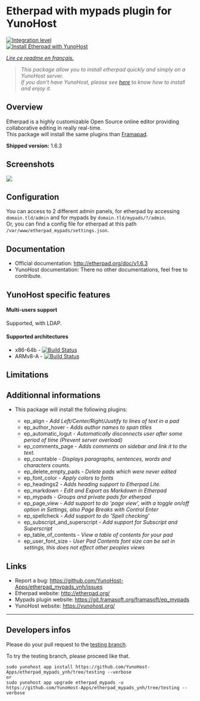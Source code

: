 # Etherpad with mypads plugin for YunoHost

[![Integration level](https://dash.yunohost.org/integration/etherpad_mypads.svg)](https://ci-apps.yunohost.org/jenkins/job/etherpad_mypads%20%28Community%29/lastBuild/consoleFull)  
[![Install Etherpad with YunoHost](https://install-app.yunohost.org/install-with-yunohost.png)](https://install-app.yunohost.org/?app=etherpad_mypads)

*[Lire ce readme en français.](./README_fr.md)*

> *This package allow you to install etherpad quickly and simply on a YunoHost server.  
If you don't have YunoHost, please see [here](https://yunohost.org/#/install) to know how to install and enjoy it.*

## Overview
Etherpad is a highly customizable Open Source online editor providing collaborative editing in really real-time.  
This package will install the same plugins than [Framapad](https://framapad.org/).

**Shipped version:** 1.6.3

## Screenshots

![](http://etherpad.org/img/screenshot.png)

## Configuration

You can access to 2 different admin panels, for etherpad by accessing `domain.tld/admin` and for mypads by `domain.tld/mypads/?/admin`.  
Or, you can find a config file for etherpad at this path `/var/www/etherpad_mypads/settings.json`.

## Documentation

 * Official documentation: http://etherpad.org/doc/v1.6.3
 * YunoHost documentation: There no other documentations, feel free to contribute.

## YunoHost specific features

#### Multi-users support

Supported, with LDAP.

#### Supported architectures

* x86-64b - [![Build Status](https://ci-apps.yunohost.org/jenkins/job/etherpad_mypads%20(Community)/badge/icon)](https://ci-apps.yunohost.org/jenkins/job/etherpad_mypads%20(Community)/)
* ARMv8-A - [![Build Status](https://ci-apps.yunohost.org/jenkins/job/etherpad_mypads%20(Community)%20(%7EARM%7E)/badge/icon)](https://ci-apps.yunohost.org/jenkins/job/etherpad_mypads%20(Community)%20(%7EARM%7E)/)

## Limitations

## Additionnal informations

* This package will install the following plugins:

  * ep_align - *Add Left/Center/Right/Justify to lines of text in a pad*
  * ep_author_hover - *Adds author names to span titles*
  * ep_automatic_logut - *Automatically disconnects user after some period of time (Prevent server overload)*
  * ep_comments_page - *Adds comments on sidebar and link it to the text.*
  * ep_countable - *Displays paragraphs, sentences, words and characters counts.*
  * ep_delete_empty_pads - *Delete pads which were never edited*
  * ep_font_color - *Apply colors to fonts*
  * ep_headings2 - *Adds heading support to Etherpad Lite.*
  * ep_markdown - *Edit and Export as Markdown in Etherpad*
  * ep_mypads - *Groups and private pads for etherpad*
  * ep_page_view - *Add support to do 'page view', with a toggle on/off option in Settings, also Page Breaks with Control Enter*
  * ep_spellcheck - *Add support to do 'Spell checking'*
  * ep_subscript_and_superscript - *Add support for Subscript and Superscript*
  * ep_table_of_contents - *View a table of contents for your pad*
  * ep_user_font_size - *User Pad Contents font size can be set in settings, this does not effect other peoples views*

## Links

 * Report a bug: https://github.com/YunoHost-Apps/etherpad_mypads_ynh/issues
 * Etherpad website: http://etherpad.org/
 * Mypads plugin website: https://git.framasoft.org/framasoft/ep_mypads
 * YunoHost website: https://yunohost.org/

---

Developers infos
----------------

Please do your pull request to the [testing branch](https://github.com/YunoHost-Apps/etherpad_mypads_ynh/tree/testing).

To try the testing branch, please proceed like that.
```
sudo yunohost app install https://github.com/YunoHost-Apps/etherpad_mypads_ynh/tree/testing --verbose
or
sudo yunohost app upgrade etherpad_mypads -u https://github.com/YunoHost-Apps/etherpad_mypads_ynh/tree/testing --verbose
```
